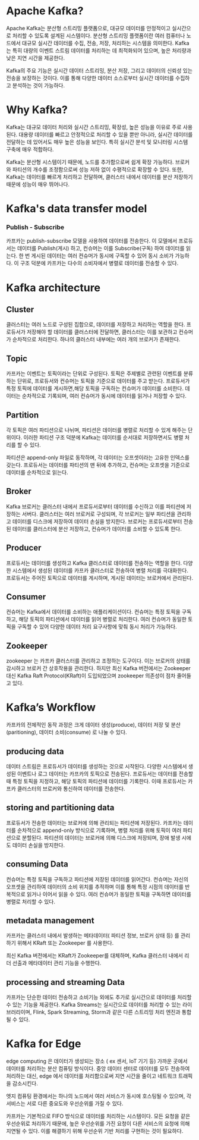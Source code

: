# Apache Kafka?

Apache Kafka는 분산형 스트리밍 플랫폼으로, 대규모 데이터를 안정적이고 실시간으로 처리할 수 있도록 설계된 시스템이다. 분산형 스트리밍 플랫폼이란 여러 컴퓨터나 노드에서 대규모 실시간 데이터를 수집, 전송, 저장, 처리하는 시스템을 의미한다. Kafka는 특히 대량의 이벤트 스트림 데이터를 처리하는 데 최적화되어 있으며, 높은 처리량과 낮은 지연 시간을 제공한다.

Kafka의 주요 기능은 실시간 데이터 스트리밍, 분산 저장, 그리고 데이터의 신뢰성 있는 전송을 보장하는 것이다. 이를 통해 다양한 데이터 소스로부터 실시간 데이터를 수집하고 분석하는 것이 가능하다.

# Why Kafka?

Kafka는 대규모 데이터 처리와 실시간 스트리밍, 확장성, 높은 성능을 이유로 주로 사용된다. 대용량 데이터를 빠르고 안정적으로 처리할 수 있을 뿐만 아니라, 실시간 데이터를 전달하는 데 있어서도 매우 높은 성능을 보인다. 특히 실시간 분석 및 모니터링 시스템 구축에 매우 적합하다.

Kafka는 분산형 시스템이기 때문에, 노드를 추가함으로써 쉽게 확장 가능하다. 브로커와 파티션의 개수를 조정함으로써 성능 저하 없이 수평적으로 확장할 수 있다. 또한, Kafka는 데이터를 빠르게 처리하고 전달하며, 클러스터 내에서 데이터를 분산 저장하기 때문에 성능이 매우 뛰어나다.

# Kafka's data transfer model

### Publish - Subscribe

카프카는 publish-subscribe 모델을 사용하여 데이터를 전송한다. 이 모델에서 프로듀서는 데이터를 Publish(게시) 하고, 컨슈머는 이를 Subscribe(구독) 하여 데이터를 읽는다. 한 번 게시된 데이터는 여러 컨슈머가 동시에 구독할 수 있어 동시 소비가 가능하다. 이 구조 덕분에 카프카는 다수의 소비자에서 병렬로 데이터를 전송할 수 있다. 

# Kafka architecture

## Cluster

클러스터는 여러 노드로 구성된 집합으로, 데이터를 저장하고 처리하는 역할을 한다.  프로듀서가 저장해야 할 데이터를 클러스터에 전달하면, 클러스터는 이를 보관하고 컨슈머가 순차적으로 처리한다. 하나의 클러스터 내부에는 여러 개의 브로커가 존재한다.

## Topic

카프카는 이벤트는 토픽이라는 단위로 구성된다. 토픽은 주제별로 관련된 이벤트를 분류하는 단위로, 프로듀서와 컨슈머는 토픽을 기준으로 데이터를 주고 받는다. 프로듀서가 특정 토픽에 데이터를 게시하면,해당 토픽을 구독하는 컨슈머가 데이터를 소비한다. 데이터는 순차적으로 기록되며, 여러 컨슈머가 동시에 데이터를 읽거나 저장할 수 있다. 

## Partition

각 토픽은 여러 파티션으로 나뉘며, 파티션은 데이터를 병렬로 처리할 수 있게 해주는 단위이다. 이러한 파티션 구조 덕분에 Kafka는 데이터를 순서대로 저장하면서도 병렬 처리를 할 수 있다. 

파티션은 append-only 파일로 동작하며, 각 데이터는 오프셋이라는 고유한 인덱스를 갖는다. 프로듀서는 데이터를 파티션의 맨 뒤에 추가하고, 컨슈머는 오프셋을 기준으로 데이터를 순차적으로 읽는다. 

## Broker

Kafka 브로커는 클러스터 내에서 프로듀서로부터 데이터를 수신하고 이를 파티션에 저장하는 서버다. 클러스터는 여러 브로커로 구성되며, 각 브로커는 일부 파티션을 관리하고 데이터를 디스크에 저장하여 데이터 손실을 방지한다. 브로커는 프로듀서로부터 전송된 데이터를 클러스터에 분산 저장하고, 컨슈머가 데이터를 소비할 수 있도록 한다.

## Producer

프로듀서는 데이터를 생성하고 Kafka 클러스터로 데이터를 전송하는 역할을 한다. 다양한 시스템에서 생성된 데이터를 카프카 클러스터로 전송하여 병렬 처리를 극대화한다. 프로듀서는 주어진 토픽으로 데이터를 게시하며, 게시된 데이터는 브로커에서 관리된다.

## Consumer

컨슈머는 Kafka에서 데이터를 소비하는 애플리케이션이다. 컨슈머는 특정 토픽을 구독하고, 해당 토픽의 파티션에서 데이터를 읽어 병렬로 처리한다. 여러 컨슈머가 동일한 토픽을 구독할 수 있어 다양한 데이터 처리 요구사항에 맞춰 동시 처리가 가능하다.

## Zookeeper

zookeeper 는 카프카 클러스터를 관리하고 조정하는 도구이다. 이는 브로커의 상태를 감시하고 브로커 간 상호작용을 관리한다. 하지만 최신 Kafka 버전에서는 Zookeeper 대신 Kafka Raft Protocol(KRaft)이 도입되었으며 zookeeper 의존성이 점차 줄어들고 있다.

# Kafka’s Workflow

카프카의 전체적인 동작 과정은 크게 데이터 생성(produce), 데이터 저장 및 분산(paritioning), 데이터 소비(consume) 로 나눌 수 있다. 

## producing data

데이터 스트림은 프로듀서가 데이터를 생성하는 것으로 시작된다. 다양한 시스템에서 생성된 이벤트나 로그 데이터는 카프카의 토픽으로 전송된다. 프로듀서는 데이터를 전송할 때 특정 토픽을 지정하고, 해당 토픽의 파티션에 데이터를 기록한다. 이때 프로듀서는 카프카 클러스터의 브로커와 통신하여 데이터를 전송한다. 

## storing and partitioning data

프로듀서가 전송한 데이터는 브로커에 의해 관리되는 파티션에 저장된다.  카프카는 데이터를 순차적으로 append-only 방식으로 기록하며, 병렬 처리를 위해 토픽이 여러 파티션으로 분할된다. 파티션의 데이터는 브로커에 의해 디스크에 저장되며, 장애 발생 시에도 데이터 손실을 방지한다. 

## consuming Data

컨슈머는 특정 토픽을 구독하고 파티션에 저장된 데이터를 읽어간다. 컨슈머는 자신의 오프셋을 관리하여 데이터의 소비 위치를 추적하며 이를 통해 특정 시점의 데이터를 반복적으로 읽거나 이어서 읽을 수 있다. 여러 컨슈머가 동일한 토픽을 구독하면 데이터를 병렬로 처리할 수 있다.

## metadata management

카프카는 클러스터 내에서 발생하는 메타데이터( 파티션 정보, 브로커 상태 등) 를 관리하기 위해서 KRaft 또는 Zookeeper 를 사용한다. 

최신 Kafka 버전에서는 KRaft가 Zookeeper를 대체하며, Kafka 클러스터 내에서 리더 선출과 메타데이터 관리 기능을 수행한다.

## processing and streaming Data

카프카는 단순한 데이터 전송하고 소비기능 외에도 추가로 실시간으로 데이터를 처리할 수 있는 기능을 제공한다. Kafka Streams는 실시간으로 데이터를 처리할 수 있는 라이브러리이며, Flink, Spark Streaming, Storm과 같은 다른 스트리밍 처리 엔진과 통합될 수 있다.

# Kafka for Edge

edge computing 은 데이터가 생성되는 장소 ( ex 센서, IoT 기기 등) 가까운 곳에서 데이터를 처리하는 분산 컴퓨팅 방식이다. 중앙 데이터 센터로 데이터를 모두 전송하여 처리하는 대신, edge 에서 데이터를 처리함으로써 지연 시간을 줄이고 네트워크 트래픽을 감소시킨다. 

엣지 컴퓨팅 환경에서는 하나의 노드에서 여러 서비스가 동시에 호스팅될 수 있으며, 각 서비스는 서로 다른 중요도와 우선순위를 가질 수 있다.

카프카는 기본적으로 FIFO 방식으로 데이터를 처리하는 시스템이다. 모든 요청을 같은 우선순위로 처리하기 때문에, 높은 우선순위를 가진 요청이 다른 서비스의 요청에 의해 지연될 수 있다. 이를 해결하기 위해 우선순위 기반 처리를 구현하는 것이 필요하다.